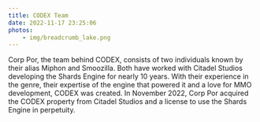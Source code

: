 ```yaml
---
title: CODEX Team
date: 2022-11-17 23:25:06
photos:
    - img/breadcrumb_lake.png
---
```


Corp Por, the team behind CODEX, consists of two individuals known by their alias Miphon and Smoozilla. Both have worked with Citadel Studios developing the Shards Engine for nearly 10 years. With their experience in the genre, their expertise of the engine that powered it and a love for MMO development, CODEX was created. In November 2022, Corp Por acquired the CODEX property from Citadel Studios and a license to use the Shards Engine in perpetuity.